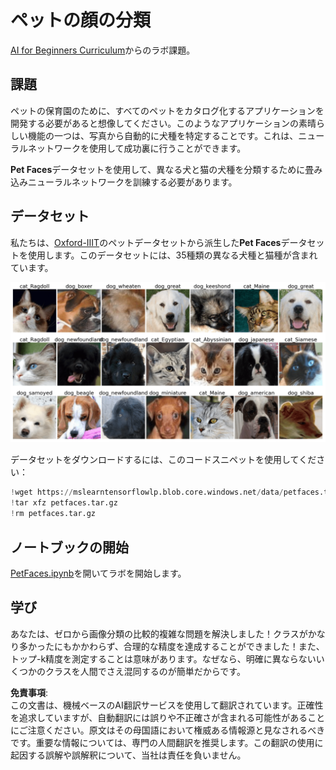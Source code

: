 # ペットの顔の分類

[AI for Beginners Curriculum](https://github.com/microsoft/ai-for-beginners)からのラボ課題。

## 課題

ペットの保育園のために、すべてのペットをカタログ化するアプリケーションを開発する必要があると想像してください。このようなアプリケーションの素晴らしい機能の一つは、写真から自動的に犬種を特定することです。これは、ニューラルネットワークを使用して成功裏に行うことができます。

**Pet Faces**データセットを使用して、異なる犬と猫の犬種を分類するために畳み込みニューラルネットワークを訓練する必要があります。

## データセット

私たちは、[Oxford-IIIT](https://www.robots.ox.ac.uk/~vgg/data/pets/)のペットデータセットから派生した**Pet Faces**データセットを使用します。このデータセットには、35種類の異なる犬種と猫種が含まれています。

![私たちが扱うデータセット](../../../../../../translated_images/data.50b2a9d5484bdbf0f52f5765b381cec9efe2bd296a98f007f90bedb6ac67f2a8.ja.png)

データセットをダウンロードするには、このコードスニペットを使用してください：

```python
!wget https://mslearntensorflowlp.blob.core.windows.net/data/petfaces.tar.gz
!tar xfz petfaces.tar.gz
!rm petfaces.tar.gz
```

## ノートブックの開始

[PetFaces.ipynb](../../../../../../lessons/4-ComputerVision/07-ConvNets/lab/PetFaces.ipynb)を開いてラボを開始します。

## 学び

あなたは、ゼロから画像分類の比較的複雑な問題を解決しました！クラスがかなり多かったにもかかわらず、合理的な精度を達成することができました！また、トップ-k精度を測定することは意味があります。なぜなら、明確に異ならないいくつかのクラスを人間でさえ混同するのが簡単だからです。

**免責事項**:  
この文書は、機械ベースのAI翻訳サービスを使用して翻訳されています。正確性を追求していますが、自動翻訳には誤りや不正確さが含まれる可能性があることにご注意ください。原文はその母国語において権威ある情報源と見なされるべきです。重要な情報については、専門の人間翻訳を推奨します。この翻訳の使用に起因する誤解や誤解釈について、当社は責任を負いません。